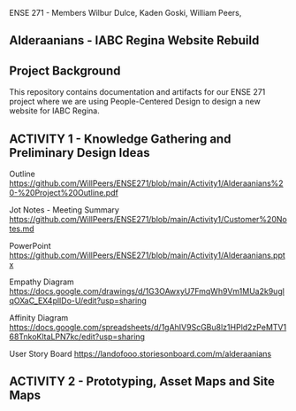ENSE 271 - Members Wilbur Dulce, Kaden Goski, William Peers, 
## Alderaanians - IABC Regina Website Rebuild


## Project Background

This repository contains documentation and artifacts for our ENSE 271 project where we are using People-Centered Design to design a new website for IABC Regina.


## ACTIVITY 1 - Knowledge Gathering and Preliminary Design Ideas
Outline
https://github.com/WillPeers/ENSE271/blob/main/Activity1/Alderaanians%20-%20Project%20Outline.pdf

Jot Notes - Meeting Summary
https://github.com/WillPeers/ENSE271/blob/main/Activity1/Customer%20Notes.md


PowerPoint
https://github.com/WillPeers/ENSE271/blob/main/Activity1/Alderaanians.pptx

Empathy Diagram
https://docs.google.com/drawings/d/1G3OAwxyU7FmqWh9Vm1MUa2k9uglqOXaC_EX4plIDo-U/edit?usp=sharing

Affinity Diagram
https://docs.google.com/spreadsheets/d/1gAhIV9ScGBu8lz1HPld2zPeMTV168TnkoKltaLPN7kc/edit?usp=sharing

User Story Board
https://landofooo.storiesonboard.com/m/alderaanians

## ACTIVITY 2 - Prototyping, Asset Maps and Site Maps






